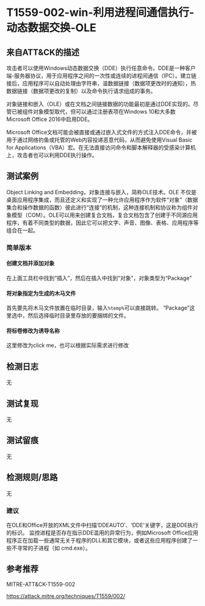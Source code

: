 # T1559-002-win-利用进程间通信执行-动态数据交换-OLE

## 来自ATT&CK的描述

攻击者可以使用Windows动态数据交换（DDE）执行任意命令。DDE是一种客户端-服务器协议，用于应用程序之间的一次性或连续的进程间通信（IPC）。建立链接后，应用程序可以自动处理由字符串，温数据链接（数据项更改时的通知），热数据链接（数据项更改的复制）以及命令执行请求组成的事务。

对象链接和嵌入（OLE）或在文档之间链接数据的功能最初是通过DDE实现的。尽管已被组件对象模型取代，但可以通过注册表项在Windows 10和大多数Microsoft Office 2016中启用DDE。

Microsoft Office文档可能会被直接或通过嵌入式文件的方式注入DDE命令，并被用于通过网络钓鱼或托管的Web内容投递恶意代码，从而避免使用Visual Basic for Applications（VBA）宏。在无法直接访问命令和脚本解释器的受感染计算机上，攻击者也可以利用DDE执行操作。

## 测试案例

 Object Linking and Embedding，对象连接与嵌入，简称OLE技术。OLE 不仅是桌面应用程序集成，而且还定义和实现了一种允许应用程序作为软件“对象”（数据集合和操作数据的函数）彼此进行“连接”的机制，这种连接机制和协议称为组件对象模型（COM）。OLE可以用来创建复合文档，复合文档包含了创建于不同源应用程序，有着不同类型的数据，因此它可以把文字、声音、图像、表格、应用程序等组合在一起。

### 简单版本

#### 创建文档并添加对象

在上面工具栏中找到“插入”，然后在插入中找到“对象”，对象类型为“Package”

#### 将对象指定为生成的木马文件

首先要先将木马文件放置在临时目录，输入`%temp%`可以直接跳转。
 “Package”这里选中，然后选择临时目录里存放的要捆绑的文件。

#### 将标卷修改为诱导名称

这里修改为click me，也可以根据实际需求进行修改

## 检测日志

无

## 测试复现

无

## 测试留痕

无

## 检测规则/思路

无

### 建议

 在OLE和Office开放的XML文件中扫描‘DDEAUTO’、‘DDE’关键字，这是DDE执行的标识。 监控进程是否存在指示DDE滥用的异常行为，例如Microsoft Office应用程序正在加载一些通常无关于程序的DLL和其它模块，或者这些应用程序创建了一些不寻常的子进程（如 cmd.exe）。

## 参考推荐

MITRE-ATT&CK-T1559-002

<https://attack.mitre.org/techniques/T1559/002/>
